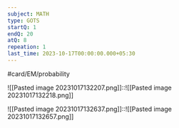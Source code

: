 ```yaml
---
subject: MATH
type: GOTS
startQ: 1
endQ: 20
atQ: 8
repeation: 1
last_time: 2023-10-17T00:00:00.000+05:30
---
```

#card/EM/probability 

![[Pasted image 20231017132207.png]]::![[Pasted image 20231017132218.png]] <!--SR:!2023-10-27,4,270-->


![[Pasted image 20231017132637.png]]::![[Pasted image 20231017132657.png]] <!--SR:!2023-10-27,4,270-->